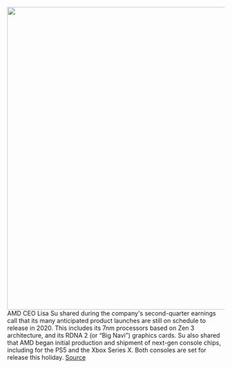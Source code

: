 <img src='https://cdn.vox-cdn.com/thumbor/bkDnQ__oF8sxnTLxIAYmaSWaxIk=/0x0:3600x2400/1200x800/filters:focal(1512x912:2088x1488)/cdn.vox-cdn.com/uploads/chorus_image/image/67123997/PS5DigitalEdition_02.0.jpg' width='700px' /><br/>
AMD CEO Lisa Su shared during the company's second-quarter earnings call that its many anticipated product launches are still on schedule to release in 2020. This includes its 7nm processors based on Zen 3 architecture, and its RDNA 2 (or “Big Navi”) graphics cards. Su also shared that AMD began initial production and shipment of next-gen console chips, including for the PS5 and the Xbox Series X. Both consoles are set for release this holiday.
<a href='https://www.theverge.com/2020/7/28/21344881/amd-ps5-xbox-series-x-zen-3-cpu-rdna-2-gpu-2020-release-q2-earnings'> Source <a/>